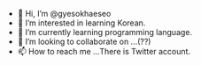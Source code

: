 - 👋 Hi, I’m @gyesokhaeseo
- 👀 I’m interested in learning Korean.
- 🌱 I’m currently learning programming language.
- 💞️ I’m looking to collaborate on ...(??)
- 📫 How to reach me ...There is Twitter account.

<!---
gyesokhaeseo/gyesokhaeseo is a ✨ special ✨ repository because its `README.md` (this file) appears on your GitHub profile.
You can click the Preview link to take a look at your changes.
--->
